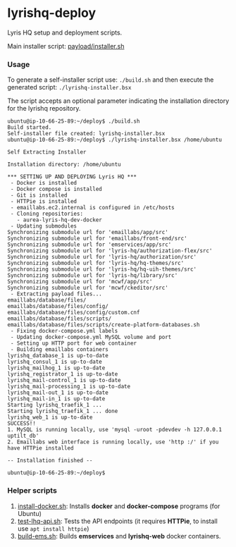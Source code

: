 # lyrishq-deploy
Lyris HQ setup and deployment scripts.

Main installer script: [payload/installer.sh](payload/installer.sh)

### Usage
To generate a self-installer script use: `./build.sh` and then execute the generated script: `./lyrishq-installer.bsx`

The script accepts an optional parameter indicating the installation directory for the lyrishq repository.

```
ubuntu@ip-10-66-25-89:~/deploy$ ./build.sh 
Build started.
Self-installer file created: lyrishq-installer.bsx
ubuntu@ip-10-66-25-89:~/deploy$ ./lyrishq-installer.bsx /home/ubuntu

Self Extracting Installer

Installation directory: /home/ubuntu

*** SETTING UP AND DEPLOYING Lyris HQ ***
 - Docker is installed
 - Docker compose is installed
 - Git is installed
 - HTTPie is installed
 - emaillabs.ec2.internal is configured in /etc/hosts
 - Cloning repositories:
   - aurea-lyris-hq-dev-docker
 - Updating submodules
Synchronizing submodule url for 'emaillabs/app/src'
Synchronizing submodule url for 'emaillabs/front-end/src'
Synchronizing submodule url for 'emservices/app/src'
Synchronizing submodule url for 'lyris-hq/authorization-flex/src'
Synchronizing submodule url for 'lyris-hq/authorization/src'
Synchronizing submodule url for 'lyris-hq/hq-themes/src'
Synchronizing submodule url for 'lyris-hq/hq-uih-themes/src'
Synchronizing submodule url for 'lyris-hq/library/src'
Synchronizing submodule url for 'mcwf/app/src'
Synchronizing submodule url for 'mcwf/ckeditor/src'
 - Extracting payload files...
emaillabs/database/files/
emaillabs/database/files/config/
emaillabs/database/files/config/custom.cnf
emaillabs/database/files/scripts/
emaillabs/database/files/scripts/create-platform-databases.sh
 - Fixing docker-compose.yml labels
 - Updating docker-compose.yml MySQL volume and port
 - Setting up HTTP port for web container
 - Building emaillabs containers
lyrishq_database_1 is up-to-date
lyrishq_consul_1 is up-to-date
lyrishq_mailhog_1 is up-to-date
lyrishq_registrator_1 is up-to-date
lyrishq_mail-control_1 is up-to-date
lyrishq_mail-processing_1 is up-to-date
lyrishq_mail-out_1 is up-to-date
lyrishq_mail-in_1 is up-to-date
Starting lyrishq_traefik_1 ...
Starting lyrishq_traefik_1 ... done
lyrishq_web_1 is up-to-date
SUCCESS!!
1. MySQL is running locally, use 'mysql -uroot -pdevdev -h 127.0.0.1 uptilt_db'                                                                           
2. Emaillabs web interface is running locally, use 'http :/' if you have HTTPie installed                                                                 

-- Installation finished --

ubuntu@ip-10-66-25-89:~/deploy$

```

### Helper scripts
1. [install-docker.sh](helpers/install-docker.sh): Installs **docker** and **docker-compose** programs (for Ubuntu)
2. [test-lhq-api.sh](helpers/test-lhq-api.sh): Tests the API endpoints (it requires **HTTPie**, to install use `apt install httpie`)
3. [build-ems.sh](helpers/build-ems.sh): Builds **emservices** and **lyrishq-web** docker containers.